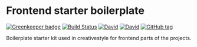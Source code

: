 # Frontend starter boilerplate

[![Greenkeeper badge](https://badges.greenkeeper.io/creativestyle/boilerplate.svg)](https://greenkeeper.io/) [![Build Status](https://travis-ci.org/creativestyle/boilerplate.svg?branch=master)](https://travis-ci.org/creativestyle/boilerplate) [![David](https://img.shields.io/david/creativestyle/boilerplate.svg)](https://david-dm.org/creativestyle/boilerplate) [![David](https://img.shields.io/david/dev/creativestyle/boilerplate.svg)](https://david-dm.org/creativestyle/boilerplate?type=dev) [![GitHub tag](https://img.shields.io/github/tag/creativestyle/boilerplate.svg)](https://github.com/creativestyle/boilerplate/releases)

Boilerplate starter kit used in creativestyle for frontend parts of the projects.
